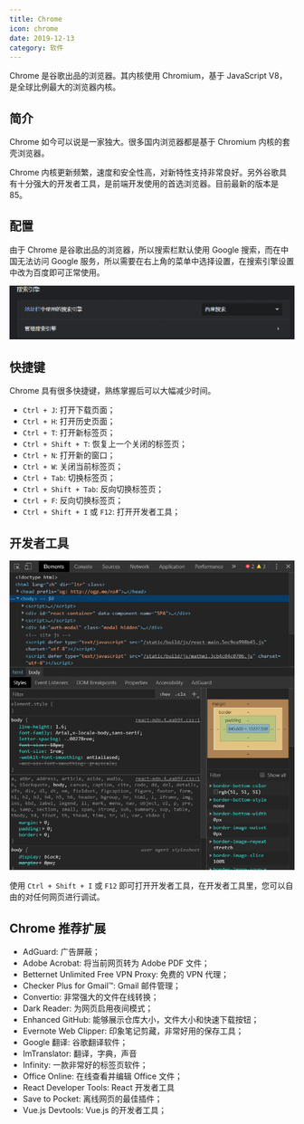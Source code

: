 ```yaml
---
title: Chrome
icon: chrome
date: 2019-12-13
category: 软件
---
```


Chrome 是谷歌出品的浏览器。其内核使用 Chromium，基于 JavaScript V8，是全球比例最大的浏览器内核。

<!-- more -->

## 简介

Chrome 如今可以说是一家独大。很多国内浏览器都是基于 Chromium 内核的套壳浏览器。

Chrome 内核更新频繁，速度和安全性高，对新特性支持非常良好。另外谷歌具有十分强大的开发者工具，是前端开发使用的首选浏览器。目前最新的版本是 85。

## 配置

由于 Chrome 是谷歌出品的浏览器，所以搜索栏默认使用 Google 搜索，而在中国无法访问 Google 服务，所以需要在右上角的菜单中选择设置，在搜索引擎设置中改为百度即可正常使用。

![更改页面](/assets/software/searchEngine.png)

## 快捷键

Chrome 具有很多快捷键，熟练掌握后可以大幅减少时间。

- `Ctrl + J`: 打开下载页面；
- `Ctrl + H`: 打开历史页面；
- `Ctrl + T`: 打开新标签页；
- `Ctrl + Shift + T`: 恢复上一个关闭的标签页；
- `Ctrl + N`: 打开新的窗口；
- `Ctrl + W`: 关闭当前标签页；
- `Ctrl + Tab`: 切换标签页；
- `Ctrl + Shift + Tab`: 反向切换标签页；
- `Ctrl + F`: 反向切换标签页；
- `Ctrl + Shift + I` 或 `F12`: 打开开发者工具；

## 开发者工具

![开发者工具](/assets/software/devTool.png)

使用 `Ctrl + Shift + I` 或 `F12` 即可打开开发者工具，在开发者工具里，您可以自由的对任何网页进行调试。

## Chrome 推荐扩展

- AdGuard: 广告屏蔽；
- Adobe Acrobat: 将当前网页转为 Adobe PDF 文件；
- Betternet Unlimited Free VPN Proxy: 免费的 VPN 代理；
- Checker Plus for Gmail™: Gmail 邮件管理；
- Convertio: 非常强大的文件在线转换；
- Dark Reader: 为网页启用夜间模式；
- Enhanced GitHub: 能够展示仓库大小，文件大小和快速下载按钮；
- Evernote Web Clipper: 印象笔记剪藏，非常好用的保存工具；
- Google 翻译: 谷歌翻译软件；
- ImTranslator: 翻译，字典，声音
- Infinity: 一款非常好的标签页软件；
- Office Online: 在线查看并编辑 Office 文件；
- React Developer Tools: React 开发者工具
- Save to Pocket: 离线网页的最佳插件；
- Vue.js Devtools: Vue.js 的开发者工具；
